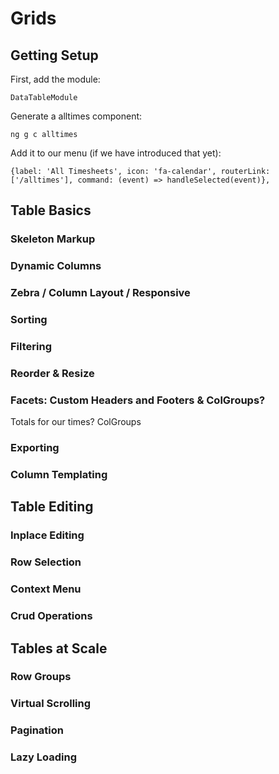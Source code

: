 
# Grids

## Getting Setup

First, add the module:

    DataTableModule

Generate a alltimes component:

    ng g c alltimes
    
Add it to our menu (if we have introduced that yet):

    {label: 'All Timesheets', icon: 'fa-calendar', routerLink: ['/alltimes'], command: (event) => handleSelected(event)},


## Table Basics

### Skeleton Markup


### Dynamic Columns

### Zebra / Column Layout / Responsive
 
### Sorting

### Filtering

### Reorder & Resize

### Facets: Custom Headers and Footers & ColGroups?

Totals for our times? ColGroups

### Exporting

### Column Templating

## Table Editing

### Inplace Editing

### Row Selection

### Context Menu

### Crud Operations


## Tables at Scale

### Row Groups

### Virtual Scrolling

### Pagination

### Lazy Loading

